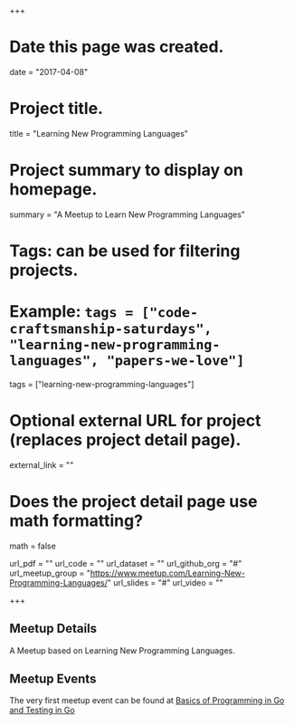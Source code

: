 +++
# Date this page was created.
date = "2017-04-08"

# Project title.
title = "Learning New Programming Languages"

# Project summary to display on homepage.
summary = "A Meetup to Learn New Programming Languages"

# Tags: can be used for filtering projects.
# Example: `tags = ["code-craftsmanship-saturdays", "learning-new-programming-languages", "papers-we-love"]`
tags = ["learning-new-programming-languages"]

# Optional external URL for project (replaces project detail page).
external_link = ""

# Does the project detail page use math formatting?
math = false

url_pdf = ""
url_code = ""
url_dataset = ""
url_github_org = "#"
url_meetup_group = "https://www.meetup.com/Learning-New-Programming-Languages/"
url_slides = "#"
url_video = ""

+++

## Meetup Details

A Meetup based on Learning New Programming Languages. 

## Meetup Events

The very first meetup event can be found at [Basics of Programming in Go and Testing in Go](https://www.meetup.com/Learning-New-Programming-Languages/events/237929908/)